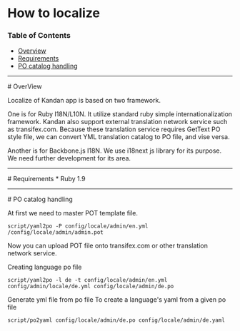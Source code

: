 # How to localize

### Table of Contents

* [Overview](#overview)
* [Requirements](#requirements)
* [PO catalog handling](#makepo)

<hr>
# <a name="overview"></a> OverView

Localize of Kandan app is based on two framework.

One is for Ruby I18N/L10N. It utilize standard ruby simple internationalization framework.
Kandan also support external translation network service such as transifex.com.
Because these translation service requires GetText PO style file, we can convert YML
translation catalog to PO file, and vise versa.

Another is for Backbone.js I18N. We use i18next js library for its purpose.
We need further development for its area.

<hr>
# <a name="requirements"></a>Requirements
* Ruby 1.9

<hr>
# <a name="makepo"></a>PO catalog handling

At first we need to master POT template file.
```
script/yaml2po -P config/locale/admin/en.yml /config/locale/admin/admin.pot
```
Now you can upload  POT file onto transifex.com or other translation
network service.

Creating language po file
```
script/yaml2po -l de -t config/locale/admin/en.yml config/admin/locale/de.yml config/locale/admin/de.po
```

Generate yml file from po file
To create a language's yaml from a given po file
```
script/po2yaml config/locale/admin/de.po config/locale/admin/de.yaml
```



